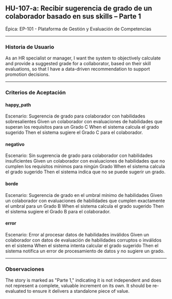 ## HU-107-a: Recibir sugerencia de grado de un colaborador basado en sus skills – Parte 1

Épica: EP-101 - Plataforma de Gestión y Evaluación de Competencias  

---

### Historia de Usuario

As an HR specialist or manager, I want the system to objectively calculate and provide a suggested grade for a collaborator, based on their skill evaluations, so that I have a data-driven recommendation to support promotion decisions.

---

### Criterios de Aceptación

#### happy_path
Escenario: Sugerencia de grado para colaborador con habilidades sobresalientes
  Given un colaborador con evaluaciones de habilidades que superan los requisitos para un Grado C
  When el sistema calcula el grado sugerido
  Then el sistema sugiere el Grado C para el colaborador.

#### negativo
Escenario: Sin sugerencia de grado para colaborador con habilidades insuficientes
  Given un colaborador con evaluaciones de habilidades que no cumplen los requisitos mínimos para ningún Grado
  When el sistema calcula el grado sugerido
  Then el sistema indica que no se puede sugerir un grado.

#### borde
Escenario: Sugerencia de grado en el umbral mínimo de habilidades
  Given un colaborador con evaluaciones de habilidades que cumplen exactamente el umbral para un Grado B
  When el sistema calcula el grado sugerido
  Then el sistema sugiere el Grado B para el colaborador.

#### error
Escenario: Error al procesar datos de habilidades inválidos
  Given un colaborador con datos de evaluación de habilidades corruptos o inválidos en el sistema
  When el sistema intenta calcular el grado sugerido
  Then el sistema notifica un error de procesamiento de datos y no sugiere un grado.

---

### Observaciones
The story is marked as "Parte 1," indicating it is not independent and does not represent a complete, valuable increment on its own. It should be re-evaluated to ensure it delivers a standalone piece of value.